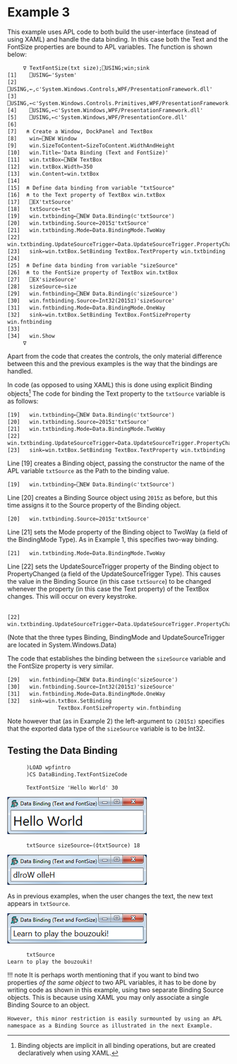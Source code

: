<h1 class="heading"><span class="name">Example 3</span></h1>

This example uses APL code to both build the user-interface (instead of using XAML) and handle the data binding. In this case both the Text and the FontSize properties are bound to APL variables. The function is shown below:
```apl
     ∇ TextFontSize(txt size);⎕USING;win;sink
[1]    ⎕USING←'System'
[2]    ⎕USING,←,⊂'System.Windows.Controls,WPF/PresentationFramework.dll'
[3]    ⎕USING,←⊂'System.Windows.Controls.Primitives,WPF/PresentationFramework.dll'
[4]    ⎕USING,←⊂'System.Windows,WPF/PresentationFramework.dll'
[5]    ⎕USING,←⊂'System.Windows,WPF/PresentationCore.dll'
[6]
[7]   ⍝ Create a Window, DockPanel and TextBox
[8]    win←⎕NEW Window
[9]    win.SizeToContent←SizeToContent.WidthAndHeight
[10]   win.Title←'Data Binding (Text and FontSize)'
[11]   win.txtBox←⎕NEW TextBox
[12]   win.txtBox.Width←350
[13]   win.Content←win.txtBox
[14]
[15]  ⍝ Define data binding from variable "txtSource"
[16]  ⍝ to the Text property of TextBox win.txtBox
[17]   ⎕EX'txtSource'
[18]   txtSource←txt
[19]   win.txtbinding←⎕NEW Data.Binding(⊂'txtSource')
[20]   win.txtbinding.Source←2015⌶'txtSource'
[21]   win.txtbinding.Mode←Data.BindingMode.TwoWay
[22]   win.txtbinding.UpdateSourceTrigger←Data.UpdateSourceTrigger.PropertyChanged
[23]   sink←win.txtBox.SetBinding TextBox.TextProperty win.txtbinding
[24]
[25]  ⍝ Define data binding from variable "sizeSource"
[26]  ⍝ to the FontSize property of TextBox win.txtBox
[27]   ⎕EX'sizeSource'
[28]   sizeSource←size
[29]   win.fntbinding←⎕NEW Data.Binding(⊂'sizeSource')
[30]   win.fntbinding.Source←Int32(2015⌶)'sizeSource'
[31]   win.fntbinding.Mode←Data.BindingMode.OneWay
[32]   sink←win.txtBox.SetBinding TextBox.FontSizeProperty win.fntbinding
[33]
[34]   win.Show
     ∇

```

Apart from the code that creates the controls, the only material difference between this and the previous examples is the way that the bindings are handled.

In code (as opposed to using XAML) this is done using explicit Binding objects[^1] The code for binding the Text property to the `txtSource` variable is as follows:
```apl
[19]   win.txtbinding←⎕NEW Data.Binding(⊂'txtSource')
[20]   win.txtbinding.Source←2015⌶'txtSource'
[21]   win.txtbinding.Mode←Data.BindingMode.TwoWay
[22]   win.txtbinding.UpdateSourceTrigger←Data.UpdateSourceTrigger.PropertyChanged
[23]   sink←win.txtBox.SetBinding TextBox.TextProperty win.txtbinding
```

Line [19] creates a Binding object, passing the constructor  the name of the APL variable `txtSource` as the Path to the binding value.
```apl
[19]   win.txtbinding←⎕NEW Data.Binding(⊂'txtSource')
```

Line [20] creates a Binding Source object using `2015⌶` as before, but this time assigns it to the Source property of the Binding object.
```apl
[20]   win.txtbinding.Source←2015⌶'txtSource'
```

Line [21] sets the Mode property of the Binding object to TwoWay (a field of the BindingMode Type). As in Example 1, this specifies two-way binding.
```apl
[21]   win.txtbinding.Mode←Data.BindingMode.TwoWay
```

Line [22] sets the UpdateSourceTrigger property of the Binding object to PropertyChanged (a field of the UpdateSourceTrigger Type). This causes the value in the Binding Source (in this case `txtSource`) to be changed whenever the property (in this case the Text property) of the TextBox changes. This will occur on every keystroke.
```apl

[22]   win.txtbinding.UpdateSourceTrigger←Data.UpdateSourceTrigger.PropertyChanged
```

(Note that the three types Binding, BindingMode and UpdateSourceTrigger are located in System.Windows.Data)

The code that establishes the binding between the `sizeSource` variable and the FontSize property is very similar.

```apl
[29]   win.fntbinding←⎕NEW Data.Binding(⊂'sizeSource')
[30]   win.fntbinding.Source←Int32(2015⌶)'sizeSource'
[31]   win.fntbinding.Mode←Data.BindingMode.OneWay
[32]   sink←win.txtBox.SetBinding
                TextBox.FontSizeProperty win.fntbinding
```

Note however that (as in Example 2) the left-argument to `(2015⌶)` specifies that the exported data type of the `sizeSource` variable is to be Int32.

## Testing the Data Binding
```apl
      )LOAD wpfintro
      )CS DataBinding.TextFontSizeCode
```
```apl
      TextFontSize 'Hello World' 30
```

![](../../img/data-binding-text-fontsize-1.png)
```apl
      txtSource sizeSource←(⌽txtSource) 18
```

![](../../img/data-binding-text-fontsize-2.png)

As in previous examples, when the user changes the text, the new text appears in `txtSource`.

![](../../img/data-binding-text-fontsize-3.png)
```apl
      txtSource
Learn to play the bouzouki!

```

!!! note
    It is perhaps worth mentioning that if you want to bind two properties *of the same object* to two APL variables, it has to be done by writing code as shown in this example, using two separate Binding Source objects. This is because using XAML you may only associate a single Binding Source to an object.

    However, this minor restriction is easily surmounted by using an APL namespace as a Binding Source as illustrated in the next Example.

[^1]: Binding objects are implicit in all binding operations, but are created declaratively when using XAML.
